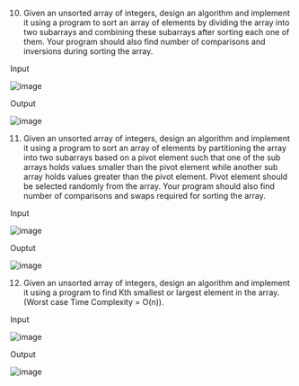 10.	Given an unsorted array of integers, design an algorithm and implement it using a program to sort an array of elements by dividing the array into two subarrays and combining these subarrays after sorting each one of them. Your program should also find number of comparisons and inversions during sorting the array.

Input 

![image](https://github.com/DeveshKapil/PCS-409/assets/50412112/953567bd-dc0c-4bbd-8419-5e9a2b737ef5)

Output

![image](https://github.com/DeveshKapil/PCS-409/assets/50412112/7fac766b-86d4-4c68-aa80-1aa9925ce34a)


11.	Given an unsorted array of integers, design an algorithm and implement it using a program to sort an array of elements by partitioning the array into two subarrays based on a pivot element such that one of the sub arrays holds values smaller than the pivot element while another sub array holds values greater than the pivot element. Pivot element should be selected randomly from the array. Your program should also find number of comparisons and swaps required for sorting the array.

Input

![image](https://github.com/DeveshKapil/PCS-409/assets/50412112/251d73d6-1517-4e43-bdc3-d79a3747ef3c)

Ouptut

![image](https://github.com/DeveshKapil/PCS-409/assets/50412112/0be72c89-b247-40dc-b75d-6457c098fe05)

12.	Given an unsorted array of integers, design an algorithm and implement it using a program to find Kth smallest or largest element in the array. (Worst case Time Complexity = O(n)).

Input

![image](https://github.com/DeveshKapil/PCS-409/assets/50412112/c23dc63f-c172-4407-a50a-531c89a5ce93)

Output

![image](https://github.com/DeveshKapil/PCS-409/assets/50412112/1f0dfaea-4642-4381-be33-450708b8894d)
